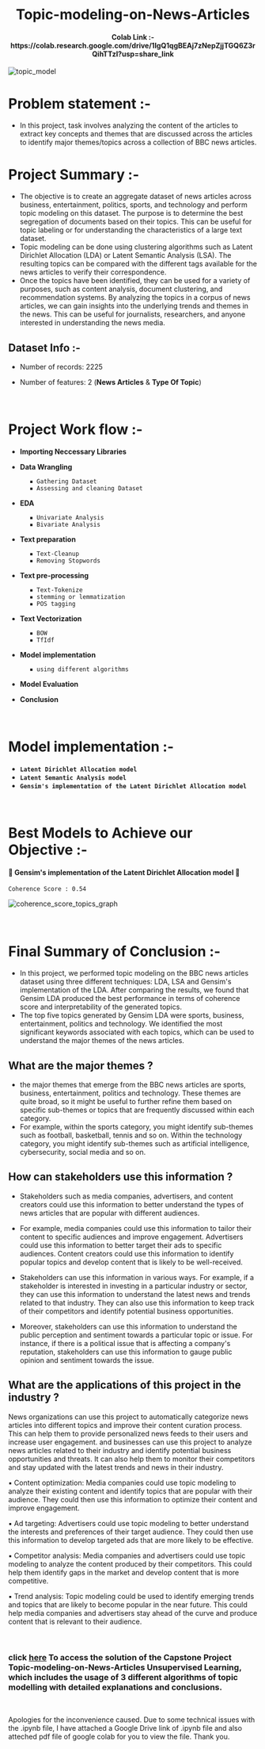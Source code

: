 <h1 align="center">Topic-modeling-on-News-Articles</h1>

<h4 align="center"> Colab Link :- https://colab.research.google.com/drive/1IgQ1qgBEAj7zNepZjjTGQ6Z3rQihTTzI?usp=share_link </h4>

![topic_model](https://user-images.githubusercontent.com/121340232/227875293-defdba92-0c30-44f9-a141-7e6cc5fa9555.png)


# **Problem statement :-**

- In this project, task involves analyzing the content of the articles to extract key concepts and themes that are discussed across the articles to identify major themes/topics across a collection of BBC news articles.


# **Project Summary :-**

- The objective is to create an aggregate dataset of news articles across business, entertainment, politics, sports, and technology and perform topic modeling on this dataset. The purpose is to determine the best segregation of documents based on their topics. This can be useful for topic labeling or for understanding the characteristics of a large text dataset.
- Topic modeling can be done using clustering algorithms such as Latent Dirichlet Allocation (LDA) or Latent Semantic Analysis (LSA). The resulting topics can be compared with the different tags available for the news articles to verify their correspondence.
- Once the topics have been identified, they can be used for a variety of purposes, such as content analysis, document clustering, and recommendation systems. By analyzing the topics in a corpus of news articles, we can gain insights into the underlying trends and themes in the news. This can be useful for journalists, researchers, and anyone interested in understanding the news media.


## **Dataset Info :-**

* Number of records: 2225

* Number of features: 2  (**News Articles**  &  **Type Of Topic**)

<BR/>

# **Project Work flow :-**

- **Importing Neccessary Libraries**

- **Data Wrangling**

```
      ▪ Gathering Dataset
      ▪ Assessing and cleaning Dataset
```

- **EDA**

```
      ▪ Univariate Analysis
      ▪ Bivariate Analysis 
```

- **Text preparation**

```
      ▪ Text-Cleanup
      ▪ Removing Stopwords
```

- **Text pre-processing**

```   
      ▪ Text-Tokenize
      ▪ stemming or lemmatization
      ▪ POS tagging
```

- **Text Vectorization**

```
      ▪ BOW
      ▪ TfIdf
```

- **Model implementation**

```
      ▪ using different algorithms
```

- **Model Evaluation**

- **Conclusion**

<BR/>

# **Model implementation :-**

* **`Latent Dirichlet Allocation model`**
* **`Latent Semantic Analysis model`**
* **`Gensim's implementation of the Latent Dirichlet Allocation model`**

<BR/>

# **Best Models to Achieve our Objective :-**

#### 🥇 Gensim's implementation of the Latent Dirichlet Allocation model 🥇

`Coherence Score : 0.54`

![coherence_score_topics_graph](https://user-images.githubusercontent.com/121340232/227881438-4ef7dd0c-4434-4bd9-a258-485f5b944d48.png)

<BR/>

# **Final Summary of Conclusion :-**

- In this project, we performed topic modeling on the BBC news articles dataset using three different techniques: LDA, LSA and Gensim's implementation of the LDA. After comparing the results, we found that Gensim LDA produced the best performance in terms of coherence score and interpretability of the generated topics.
- The top five topics generated by Gensim LDA were sports, business, entertainment, politics and technology. We identified the most significant keywords associated with each topics, which can be used to understand the major themes of the news articles.


## **What are the major themes ?**

- the major themes that emerge from the BBC news articles are sports, business, entertainment, politics and technology. These themes are quite broad, so it might be useful to further refine them based on specific sub-themes or topics that are frequently discussed within each category.
- For example, within the sports category, you might identify sub-themes such as football, basketball, tennis and so on. Within the technology category, you might identify sub-themes such as artificial intelligence, cybersecurity, social media and so on.


## **How can stakeholders use this information ?**

- Stakeholders such as media companies, advertisers, and content creators could use this information to better understand the types of news articles that are popular with different audiences.

- For example, media companies could use this information to tailor their content to specific audiences and improve engagement. Advertisers could use this information to better target their ads to specific audiences. Content creators could use this information to identify popular topics and develop content that is likely to be well-received.

- Stakeholders can use this information in various ways. For example, if a stakeholder is interested in investing in a particular industry or sector, they can use this information to understand the latest news and trends related to that industry. They can also use this information to keep track of their competitors and identify potential business opportunities.

- Moreover, stakeholders can use this information to understand the public perception and sentiment towards a particular topic or issue. For instance, if there is a political issue that is affecting a company's reputation, stakeholders can use this information to gauge public opinion and sentiment towards the issue.


## **What are the applications of this project in the industry ?**

  News organizations can use this project to automatically categorize news articles into different topics and improve their content curation process. This can help them to provide personalized news feeds to their users and increase user engagement. and businesses can use this project to analyze news articles related to their industry and identify potential business opportunities and threats. It can also help them to monitor their competitors and stay updated with the latest trends and news in their industry.

▪ Content optimization: Media companies could use topic modeling to analyze their existing content and identify topics that are popular with their audience. They could then use this information to optimize their content and improve engagement.

▪ Ad targeting: Advertisers could use topic modeling to better understand the interests and preferences of their target audience. They could then use this information to develop targeted ads that are more likely to be effective.

▪ Competitor analysis: Media companies and advertisers could use topic modeling to analyze the content produced by their competitors. This could help them identify gaps in the market and develop content that is more competitive.

▪ Trend analysis: Topic modeling could be used to identify emerging trends and topics that are likely to become popular in the near future. This could help media companies and advertisers stay ahead of the curve and produce content that is relevant to their audience.

<BR/>

### **click [here](https://colab.research.google.com/drive/1IgQ1qgBEAj7zNepZjjTGQ6Z3rQihTTzI?usp=share_link) To access the solution of the Capstone Project Topic-modeling-on-News-Articles Unsupervised Learning, which includes the usage of 3 different algorithms of topic modelling with detailed explanations and conclusions.**

<BR/>

Apologies for the inconvenience caused. Due to some technical issues with the .ipynb file, I have attached a Google Drive link of .ipynb file and also atteched pdf file of google colab for you to view the file. Thank you.



